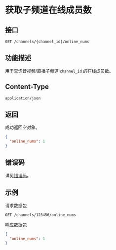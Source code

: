 # 获取子频道在线成员数

## 接口

```http
GET /channels/{channel_id}/online_nums
```

## 功能描述

用于查询音视频/直播子频道 `channel_id` 的在线成员数。

## Content-Type

```http
application/json
```

## 返回
成功返回空对象。

```json
{
  "online_nums": 1
}
```
## 错误码

详见[错误码](../../../openapi/error/error.md)。

## 示例

请求数据包

```http
GET /channels/123456/online_nums
```

响应数据包
```json
{
  "online_nums": 1
}
```
